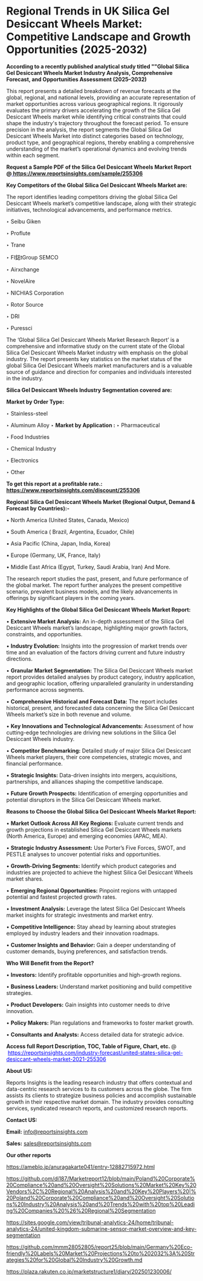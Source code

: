 # Regional Trends in UK Silica Gel Desiccant Wheels Market: Competitive Landscape and Growth Opportunities (2025-2032)

<strong>According to a recently published analytical study titled ""Global Silica Gel Desiccant Wheels Market Industry Analysis, Comprehensive Forecast, and Opportunities Assessment (2025–2032)</strong>

This report presents a detailed breakdown of revenue forecasts at the global, regional, and national levels, providing an accurate representation of market opportunities across various geographical regions. It rigorously evaluates the primary drivers accelerating the growth of the Silica Gel Desiccant Wheels market while identifying critical constraints that could shape the industry's trajectory throughout the forecast period. To ensure precision in the analysis, the report segments the Global Silica Gel Desiccant Wheels Market into distinct categories based on technology, product type, and geographical regions, thereby enabling a comprehensive understanding of the market’s operational dynamics and evolving trends within each segment.

<strong>Request a Sample PDF of the Silica Gel Desiccant Wheels Market Report </strong><strong>@<a href=https://www.reportsinsights.com/sample/255306 style=color:#0000ff;> https://www.reportsinsights.com/sample/255306</a></strong></font>

<strong>Key Competitors of the Global Silica Gel Desiccant Wheels Market are:</strong>

The report identifies leading competitors driving the global Silica Gel Desiccant Wheels market’s competitive landscape, along with their strategic initiatives, technological advancements, and performance metrics.

‣ Seibu Giken

‣ Proflute

‣ Trane

‣ Fl鋕tGroup SEMCO

‣ Airxchange

‣ NovelAire

‣ NICHIAS Corporation

‣ Rotor Source

‣ DRI

‣ Puressci

The ‘Global Silica Gel Desiccant Wheels Market Research Report’ is a comprehensive and informative study on the current state of the Global Silica Gel Desiccant Wheels Market industry with emphasis on the global industry. The report presents key statistics on the market status of the global Silica Gel Desiccant Wheels market manufacturers and is a valuable source of guidance and direction for companies and individuals interested in the industry.

<strong>Silica Gel Desiccant Wheels Industry Segmentation covered are:</strong>

<strong>Market by Order Type: </strong>

‣ Stainless-steel

‣ Aluminum Alloy
‣ 
<strong>Market by Application :</strong>
‣ Pharmaceutical

‣ Food Industries

‣ Chemical Industry

‣ Electronics

‣ Other

<strong>To get this report at a profitable rate.: <a href=https://www.reportsinsights.com/discount/255306 style=color:#0000ff;>https://www.reportsinsights.com/discount/255306</a></strong></font>

<strong>Regional Silica Gel Desiccant Wheels Market (Regional Output, Demand &amp; Forecast by Countries):-</strong>

• North America (United States, Canada, Mexico)

• South America ( Brazil, Argentina, Ecuador, Chile)

• Asia Pacific (China, Japan, India, Korea)

• Europe (Germany, UK, France, Italy)

• Middle East Africa (Egypt, Turkey, Saudi Arabia, Iran) And More.

The research report studies the past, present, and future performance of the global market. The report further analyzes the present competitive scenario, prevalent business models, and the likely advancements in offerings by significant players in the coming years.

<strong>Key Highlights of the Global Silica Gel Desiccant Wheels Market Report:</strong>

• <strong>Extensive Market Analysis:</strong> An in-depth assessment of the Silica Gel Desiccant Wheels market’s landscape, highlighting major growth factors, constraints, and opportunities.

• <strong>Industry Evolution:</strong> Insights into the progression of market trends over time and an evaluation of the factors driving current and future industry directions.

• <strong>Granular Market Segmentation:</strong> The Silica Gel Desiccant Wheels market report provides detailed analyses by product category, industry application, and geographic location, offering unparalleled granularity in understanding performance across segments.

• <strong>Comprehensive Historical and Forecast Data:</strong> The report includes historical, present, and forecasted data concerning the Silica Gel Desiccant Wheels market’s size in both revenue and volume.

• <strong>Key Innovations and Technological Advancements:</strong> Assessment of how cutting-edge technologies are driving new solutions in the Silica Gel Desiccant Wheels industry.

• <strong>Competitor Benchmarking:</strong> Detailed study of major Silica Gel Desiccant Wheels market players, their core competencies, strategic moves, and financial performance.

• <strong>Strategic Insights:</strong> Data-driven insights into mergers, acquisitions, partnerships, and alliances shaping the competitive landscape.

• <strong>Future Growth Prospects:</strong> Identification of emerging opportunities and potential disruptors in the Silica Gel Desiccant Wheels market.

<strong>Reasons to Choose the Global Silica Gel Desiccant Wheels Market Report:</strong>

• <strong>Market Outlook Across All Key Regions:</strong> Evaluate current trends and growth projections in established Silica Gel Desiccant Wheels markets (North America, Europe) and emerging economies (APAC, MEA).

• <strong>Strategic Industry Assessment:</strong> Use Porter’s Five Forces, SWOT, and PESTLE analyses to uncover potential risks and opportunities.

• <strong>Growth-Driving Segments:</strong> Identify which product categories and industries are projected to achieve the highest Silica Gel Desiccant Wheels market shares.

• <strong>Emerging Regional Opportunities:</strong> Pinpoint regions with untapped potential and fastest projected growth rates.

• <strong>Investment Analysis:</strong> Leverage the latest Silica Gel Desiccant Wheels market insights for strategic investments and market entry.

• <strong>Competitive Intelligence:</strong> Stay ahead by learning about strategies employed by industry leaders and their innovation roadmaps.

• <strong>Customer Insights and Behavior:</strong> Gain a deeper understanding of customer demands, buying preferences, and satisfaction trends.

<strong>Who Will Benefit from the Report?</strong>

• <strong>Investors:</strong> Identify profitable opportunities and high-growth regions.

• <strong>Business Leaders:</strong> Understand market positioning and build competitive strategies.

• <strong>Product Developers:</strong> Gain insights into customer needs to drive innovation.

• <strong>Policy Makers:</strong> Plan regulations and frameworks to foster market growth.

• <strong>Consultants and Analysts:</strong> Access detailed data for strategic advice.
</ul>
<strong>Access full Report Description, TOC, Table of Figure, Chart, etc. </strong>@  <a href=https://reportsinsights.com/industry-forecast/united-states-silica-gel-desiccant-wheels-market-2021-255306 style=color:#0000ff;>https://reportsinsights.com/industry-forecast/united-states-silica-gel-desiccant-wheels-market-2021-255306</a></font>

<strong><strong>About US</strong>:</strong>

Reports Insights is the leading research industry that offers contextual and data-centric research services to its customers across the globe. The firm assists its clients to strategize business policies and accomplish sustainable growth in their respective market domain. The industry provides consulting services, syndicated research reports, and customized research reports.

<strong>Contact US:</strong>

<p class=""""><b>Email:</b> <a href=mailto:info@reportsinsights.com>info@reportsinsights.com</a></p>
<p class=""""><b>Sales:</b> <a href=mailto:sales@reportsinsights.com>sales@reportsinsights.com</a></p>

<strong>Our other reports</strong>

<a href=https://ameblo.jp/anuragakarte041/entry-12882715972.html>https://ameblo.jp/anuragakarte041/entry-12882715972.html</a>

<a href=https://github.com/di187/Marketreport12/blob/main/Poland%20Corporate%20Compliance%20and%20Oversight%20Solutions%20Market%20Key%20Vendors%2C%20Regional%20Analysis%20and%20Key%20Players%20|%20Poland%20Corporate%20Compliance%20and%20Oversight%20Solutions%20Industry%20Analysis%20and%20Trends%20with%20top%20Leading%20Companies%20%26%20Regional%20Segmentation>https://github.com/di187/Marketreport12/blob/main/Poland%20Corporate%20Compliance%20and%20Oversight%20Solutions%20Market%20Key%20Vendors%2C%20Regional%20Analysis%20and%20Key%20Players%20|%20Poland%20Corporate%20Compliance%20and%20Oversight%20Solutions%20Industry%20Analysis%20and%20Trends%20with%20top%20Leading%20Companies%20%26%20Regional%20Segmentation</a>

<a href=https://sites.google.com/view/tribunal-analytics-24/home/tribunal-analytics-24/united-kingdom-submarine-sensor-market-overview-and-key-segmentation>https://sites.google.com/view/tribunal-analytics-24/home/tribunal-analytics-24/united-kingdom-submarine-sensor-market-overview-and-key-segmentation</a>

<a href=https://github.com/mmm28052805/report25/blob/main/Germany%20Eco-friendly%20Labels%20Market%20Projections%20to%202032%3A%20Strategies%20for%20Global%20Industry%20Growth.md>https://github.com/mmm28052805/report25/blob/main/Germany%20Eco-friendly%20Labels%20Market%20Projections%20to%202032%3A%20Strategies%20for%20Global%20Industry%20Growth.md</a>

<a href=https://plaza.rakuten.co.jp/marketstructure1/diary/202501230006/>https://plaza.rakuten.co.jp/marketstructure1/diary/202501230006/</a>
